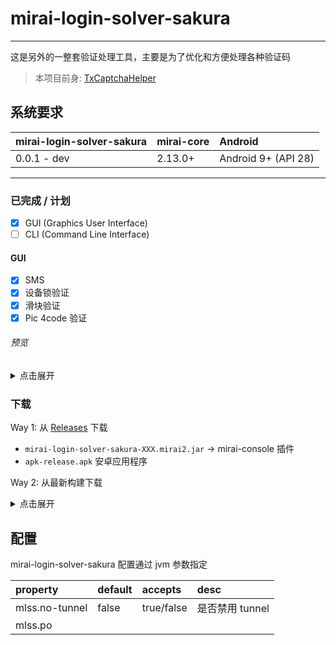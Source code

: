 # mirai-login-solver-sakura

--------------------------

这是另外的一整套验证处理工具，主要是为了优化和方便处理各种验证码

> 本项目前身: [TxCaptchaHelper](https://github.com/mzdluo123/TxCaptchaHelper)



## 系统要求

| mirai-login-solver-sakura | mirai-core | Android             |
|:--------------------------|:-----------|:--------------------|
| 0.0.1 - dev               | 2.13.0+    | Android 9+ (API 28) |

--------------

### 已完成 / 计划

- [X] GUI (Graphics User Interface)
- [ ] CLI (Command Line Interface)

#### GUI

- [X] SMS
- [X] 设备锁验证
- [X] 滑块验证
- [X] Pic 4code 验证

###### 预览

<details>
<summary>点击展开</summary>

![](.images/main-snapshot/img.webp)

![](.images/main-snapshot/img_1.webp)

![](.images/main-snapshot/img_2.webp)

![](.images/main-snapshot/img_3.webp)

</details>

### 下载

Way 1:
从 [Releases](https://github.com/KasukuSakura/mirai-login-solver-sakura/releases)
下载

- `mirai-login-solver-sakura-XXX.mirai2.jar` -> mirai-console 插件
- `apk-release.apk` 安卓应用程序

Way 2: 从最新构建下载

<details>
<summary>点击展开</summary>

![](.images/download-from-ci/img.webp)

![](.images/download-from-ci/img_1.webp)

![](.images/download-from-ci/img_2.webp)

下载的压缩包里有全部的最新构建成果

</details>


## 配置

mirai-login-solver-sakura 配置通过 jvm 参数指定

| property                  | default | accepts    | desc                             |
|:--------------------------|:--------|:-----------|:---------------------------------|
| mlss.no-tunnel            | false   | true/false | 是否禁用 tunnel                      |
| mlss.po